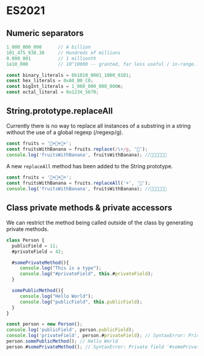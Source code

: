 # ES2021

## Numeric separators

```js
1_000_000_000      // A billion
101_475_938.38     // Hundreds of millions
0.000_001          // 1 millionth
1e10_000           // 10^10000 -- granted, far less useful / in-range...

const binary_literals = 0b1010_0001_1000_0101;
const hex_literals = 0xA0_B0_C0;
const bigInt_literals = 1_000_000_000_000n;
const octal_literal = 0o1234_5670;
```

## String.prototype.replaceAll

Currently there is no way to replace all instances of a substring in a string without the use of a global regexp (/regexp/g).

```js
const fruits = '🍎+🍐+🍓+';
const fruitsWithBanana = fruits.replace(/\+/g, '🍌');
console.log('fruitsWithBanana', fruitsWithBanana); //🍎🍌🍐🍌🍓🍌
```

A new `replaceAll` method has been added to the String prototype.

```js
const fruits = '🍎+🍐+🍓+';
const fruitsWithBanana = fruits.replaceAll('+', '🍌');
console.log('fruitsWithBanana', fruitsWithBanana); //🍎🍌🍐🍌🍓🍌
```

## Class private methods & private accessors

We can restrict the method being called outside of the class by generating private methods.

```js
class Person {
  publicField = 11;
  #privateField = 42;

  #somePrivateMethod(){
     console.log("This is a type");
     console.log("#privateField", this.#privateField);
  }

  somePublicMethod(){
     console.log("Hello World");
     console.log("publicField", this.publicField);
  }
}

const person = new Person();
console.log('publicField', person.publicField);
console.log('privateField', person.#privateField); // SyntaxError: Private field '#privateField' must be declared in an enclosing class
person.somePublicMethod(); // Hello World
person.#somePrivateMethod(); // SyntaxError: Private field '#somePrivateMethod' must be declared in an enclosing class
```

